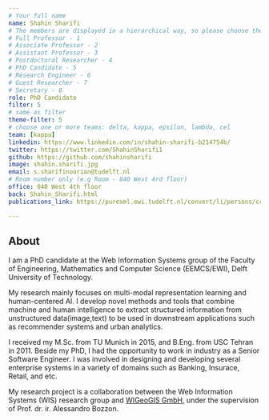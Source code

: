 ```yaml
---
# Your full name 
name: Shahin Sharifi
# The members are displayed in a hierarchical way, so please choose the role and filter number from this list:
# Full Professor - 1
# Associate Professor - 2
# Assistant Professor - 3
# Postdoctoral Researcher - 4
# PhD Candidate - 5
# Research Engineer - 6 
# Guest Researcher - 7
# Secretary - 8
role: PhD Candidate
filter: 5
# same as filter
theme-filter: 5
# choose one or more teams: delta, kappa, epsilon, lambda, cel
team: [kappa]
linkedin: https://www.linkedin.com/in/shahin-sharifi-b214754b/
twitter: https://twitter.com/ShahinSharifi1
github: https://github.com/shahinsharifi
image: shahin.sharifi.jpg
email: s.sharifinoorian@tudelft.nl
# Room number only (e.g Room - 840 West 4rd floor)
office: 040 West 4th floor
back: Shahin_Sharifi.html
publications_link: https://purexml.ewi.tudelft.nl/convert/li/persons/cc9e9819-8440-47ed-8611-392a0afc3831

---
```


## About
I am a PhD candidate at the Web Information Systems group of the Faculty of Engineering, Mathematics and Computer Science (EEMCS/EWI), Delft University of Technology.

My research mainly focuses on multi-modal representation learning and human-centered AI. I develop novel methods and tools that combine machine and human intelligence to extract structured information from unstructured data(image,text) to be used in downstream applications such as recommender systems and urban analytics. 

I received my M.Sc. from TU Munich in 2015, and B.Eng. from USC Tehran in 2011. Beside my PhD, I had the opportunity to work in industry as a Senior Software Engineer. I was involved in designing and developing several enterprise systems in a variety of domains such as Banking, Insurace, Retail, and etc.

My research project is a collaboration between the Web Information Systems (WIS) research group and <a href="https://www.wigeogis.com/en/home">WIGeoGIS GmbH</a>, under the supervision of Prof. dr. ir. Alessandro Bozzon.

